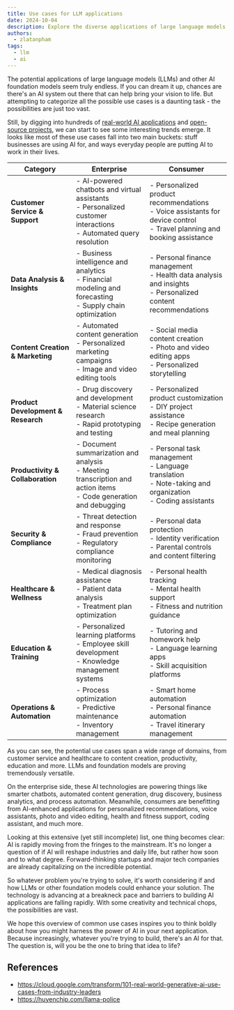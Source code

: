 ```yaml
---
title: Use cases for LLM applications
date: 2024-10-04
description: Explore the diverse applications of large language models (LLMs) and AI in both enterprise and consumer sectors. Learn about key use cases across data analysis, content creation, healthcare, education, and more.
authors:
  - zlatanpham
tags:
  - llm
  - ai
---
```


The potential applications of large language models (LLMs) and other AI foundation models seem truly endless. If you can dream it up, chances are there's an AI system out there that can help bring your vision to life. But attempting to categorize all the possible use cases is a daunting task - the possibilities are just too vast.

Still, by digging into hundreds of [real-world AI applications](https://cloud.google.com/transform/101-real-world-generative-ai-use-cases-from-industry-leaders) and [open-source projects](https://huyenchip.com/llama-police), we can start to see some interesting trends emerge. It looks like most of these use cases fall into two main buckets: stuff businesses are using AI for, and ways everyday people are putting AI to work in their lives.

| **Category**                       | **Enterprise**                                                                                                       | **Consumer**                                                                                                                |
| ---------------------------------- | -------------------------------------------------------------------------------------------------------------------- | --------------------------------------------------------------------------------------------------------------------------- |
| **Customer Service & Support**     | - AI-powered chatbots and virtual assistants<br>- Personalized customer interactions<br>- Automated query resolution | - Personalized product recommendations<br>- Voice assistants for device control<br>- Travel planning and booking assistance |
| **Data Analysis & Insights**       | - Business intelligence and analytics<br>- Financial modeling and forecasting<br>- Supply chain optimization         | - Personal finance management<br>- Health data analysis and insights<br>- Personalized content recommendations              |
| **Content Creation & Marketing**   | - Automated content generation<br>- Personalized marketing campaigns<br>- Image and video editing tools              | - Social media content creation<br>- Photo and video editing apps<br>- Personalized storytelling                            |
| **Product Development & Research** | - Drug discovery and development<br>- Material science research<br>- Rapid prototyping and testing                   | - Personalized product customization<br>- DIY project assistance<br>- Recipe generation and meal planning                   |
| **Productivity & Collaboration**   | - Document summarization and analysis<br>- Meeting transcription and action items<br>- Code generation and debugging | - Personal task management<br>- Language translation<br>- Note-taking and organization<br>- Coding assistants               |
| **Security & Compliance**          | - Threat detection and response<br>- Fraud prevention<br>- Regulatory compliance monitoring                          | - Personal data protection<br>- Identity verification<br>- Parental controls and content filtering                          |
| **Healthcare & Wellness**          | - Medical diagnosis assistance<br>- Patient data analysis<br>- Treatment plan optimization                           | - Personal health tracking<br>- Mental health support<br>- Fitness and nutrition guidance                                   |
| **Education & Training**           | - Personalized learning platforms<br>- Employee skill development<br>- Knowledge management systems                  | - Tutoring and homework help<br>- Language learning apps<br>- Skill acquisition platforms                                   |
| **Operations & Automation**        | - Process optimization<br>- Predictive maintenance<br>- Inventory management                                         | - Smart home automation<br>- Personal finance automation<br>- Travel itinerary management                                   |

As you can see, the potential use cases span a wide range of domains, from customer service and healthcare to content creation, productivity, education and more. LLMs and foundation models are proving tremendously versatile.

On the enterprise side, these AI technologies are powering things like smarter chatbots, automated content generation, drug discovery, business analytics, and process automation. Meanwhile, consumers are benefitting from AI-enhanced applications for personalized recommendations, voice assistants, photo and video editing, health and fitness support, coding assistant, and much more.

Looking at this extensive (yet still incomplete) list, one thing becomes clear: AI is rapidly moving from the fringes to the mainstream. It's no longer a question of if AI will reshape industries and daily life, but rather how soon and to what degree. Forward-thinking startups and major tech companies are already capitalizing on the incredible potential.

So whatever problem you're trying to solve, it's worth considering if and how LLMs or other foundation models could enhance your solution. The technology is advancing at a breakneck pace and barriers to building AI applications are falling rapidly. With some creativity and technical chops, the possibilities are vast.

We hope this overview of common use cases inspires you to think boldly about how you might harness the power of AI in your next application. Because increasingly, whatever you're trying to build, there's an AI for that. The question is, will you be the one to bring that idea to life?

## References

- https://cloud.google.com/transform/101-real-world-generative-ai-use-cases-from-industry-leaders
- https://huyenchip.com/llama-police
